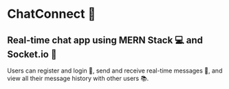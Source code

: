 # ChatConnect 💬

## Real-time chat app using MERN Stack 💻 and Socket.io 🚀

Users can register and login 📝, send and receive real-time messages 📩, and view all their message history with other users 📚.
